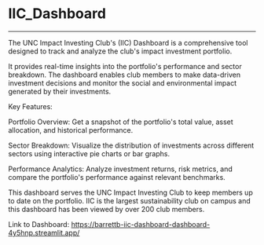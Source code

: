 # IIC_Dashboard
-------------------------------------------------------------------------------------------------------------------

The UNC Impact Investing Club's (IIC) Dashboard is a comprehensive tool designed to track and analyze the club's impact investment portfolio.

It provides real-time insights into the portfolio's performance and sector breakdown. The dashboard enables club members to make data-driven investment decisions and monitor the social and environmental impact generated by their investments. 

Key Features: 

Portfolio Overview: Get a snapshot of the portfolio's total value, asset allocation, and historical performance. 

Sector Breakdown: Visualize the distribution of investments across different sectors using interactive pie charts or bar graphs. 

Performance Analytics: Analyze investment returns, risk metrics, and compare the portfolio's performance against relevant benchmarks. 

This dashboard serves the UNC Impact Investing Club  to keep members up to date on the portfolio. IIC is the largest sustainability club on campus and this dashboard has been viewed by over 200 club members.


Link to Dashboard: https://barrettb-iic-dashboard-dashboard-4y5hnp.streamlit.app/
